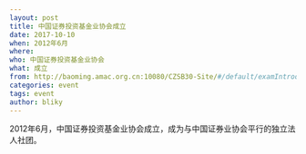 ```yaml
---
layout: post
title: 中国证券投资基金业协会成立
date: 2017-10-10
when: 2012年6月
where: 
who: 中国证券投资基金业协会
what: 成立
from: http://baoming.amac.org.cn:10080/CZSB30-Site/#/default/examIntroduc
categories: event
tags: event
author: bliky
---
```


2012年6月，中国证券投资基金业协会成立，成为与中国证券业协会平行的独立法人社团。
